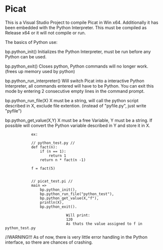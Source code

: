 # Picat
This is a Visual Studio Project to compile Picat in Win x64. Additionally it has been embedded with the Python Interpreter.
This must be compiled as Release x64 or it will not compile or run.

The basics of Python use:

bp.python_init()		Initializes the Python Interpreter, must be run before any Python can be used.

bp.python_exit()		Closes python, Python commands will no longer work. (frees up memory used by python)

bp.python_run_interpreter()	Will switch Picat into a interactive Python Interpreter, all commands entered will have to be Python.
				You can exit this mode by entering 2 consecutive empty lines in the command prompt.

bp.python_run_file(X)		X must be a string, will call the python script described in X, exclude file extention. 
				(instead of "pyfile.py", just write "pyfile")

bp.python_get_value(X,Y)	X must be a free Variable, Y must be a string. If possible will convert the Python variable described in Y
				and store it in X.
                                
				ex:
							
				// python_test.py //
				def fact(n):
					if (n == 1):
						return 1
					return n * fact(n -1)
                                
				f = fact(5)
                               
                                
				// picat_test.pi //
				main =>
					bp.python_init(),
					bp.python_run_file("python_test"),
					bp.python_get_value(X,"f"),
					println(X),
					bp.python_exit().
                                  
                                Will print:
                                120
                                As thats the value assigned to f in python_test.py
                                
                                
//WARNING!!!  As of now, there is very little error handling in the Python interface, so there are chances of crashing.
                                
                                
